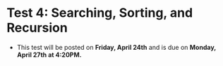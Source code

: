 # Test 4: Searching, Sorting, and Recursion
+ This test will be posted on **Friday, April 24th** and is due on **Monday, April 27th at 4:20PM.**


